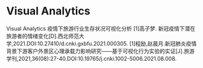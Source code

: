 # Visual Analytics
Visual Analytics
疫情下旅游行业生存状况可视化分析
[1]高子梦. 新冠疫情下潜在旅游者的情绪变化[D].西北师范大学,2021.DOI:10.27410/d.cnki.gxbfu.2021.000305.
[1]程励,赵晨月.新冠肺炎疫情背景下游客户外景区心理承载力影响研究——基于可视化行为实验的实证[J].旅游学刊,2021,36(08):27-40.DOI:10.19765/j.cnki.1002-5006.2021.08.008.

